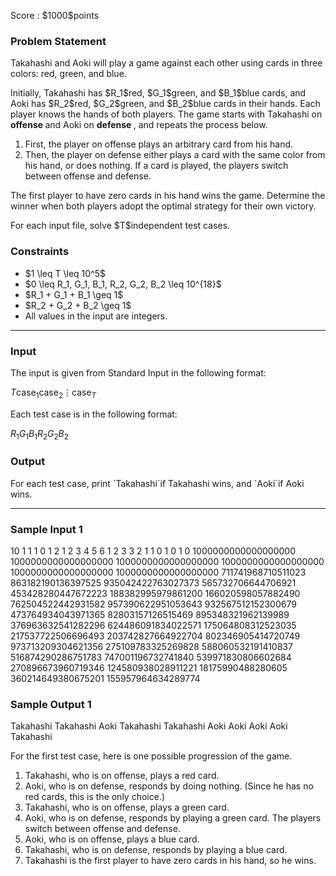 
<div>

<span>

<span>

<p>
Score : $1000$points
</p>

<div>

<section>

### **Problem Statement**

<p>
Takahashi and Aoki will play a game against each other using cards in three colors: red, green, and blue.
</p>

<p>
Initially, Takahashi has $R_1$red, $G_1$green, and $B_1$blue cards, and Aoki has $R_2$red, $G_2$green, and $B_2$blue cards in their hands.
Each player knows the hands of both players.
The game starts with Takahashi on 
<strong>
offense
</strong>
and Aoki on 
<strong>
defense
</strong>
, and repeats the process below.
</p>

<ol>

<li>
First, the player on offense plays an arbitrary card from his hand.
</li>

<li>
Then, the player on defense either plays a card with the same color from his hand, or does nothing. If a card is played, the players switch between offense and defense.
</li>

</ol>

<p>
The first player to have zero cards in his hand wins the game. Determine the winner when both players adopt the optimal strategy for their own victory.
</p>

<p>
For each input file, solve $T$independent test cases.
</p>

</section>

</div>

<div>

<section>

### **Constraints**

<ul>

<li>
$1 \leq T \leq 10^5$
</li>

<li>
$0 \leq R_1, G_1, B_1, R_2, G_2, B_2 \leq 10^{18}$
</li>

<li>
$R_1 + G_1 + B_1 \geq 1$
</li>

<li>
$R_2 + G_2 + B_2 \geq 1$
</li>

<li>
All values in the input are integers.
</li>

</ul>

</section>

</div>

---

<div>

<div>

<section>

### **Input**

<p>
The input is given from Standard Input in the following format:
</p>

<div>

$T$$\mathrm{case}_1$$\mathrm{case}_2$$\vdots$$\mathrm{case}_T$
</div>

<p>
Each test case is in the following format:
</p>

<div>

$R_1$$G_1$$B_1$$R_2$$G_2$$B_2$
</div>

</section>

</div>

<div>

<section>

### **Output**

<p>
For each test case, print `Takahashi`if Takahashi wins, and `Aoki`if Aoki wins.
</p>

</section>

</div>

</div>

---

<div>

<section>

### **Sample Input 1**

<div>

10
1 1 1 0 1 2
1 2 3 4 5 6
1 2 3 3 2 1
1 0 1 0 1 0
1000000000000000000 1000000000000000000 1000000000000000000 1000000000000000000 1000000000000000000 1000000000000000000
711741968710511023 863182190136397525 935042422763027373 565732706644706921 453428280447672223 188382995979861200
166020598057882490 762504522442931582 957390622951053643 932567512152300679 473764934043971365 82803157126515469
895348321962139989 376963632541282296 624486091834022571 175064808312523035 217537722506696493 203742827664922704
802346905414720749 973713209304621356 275109783325269828 588060532191410837 516874290286751783 747001196732741840
539971830806602684 270896673960719346 124580938028911221 18175990488280605 360214649380675201 155957964634289774

</div>

</section>

</div>

<div>

<section>

### **Sample Output 1**

<div>

Takahashi
Takahashi
Aoki
Takahashi
Takahashi
Aoki
Aoki
Aoki
Aoki
Takahashi

</div>

<p>
For the first test case, here is one possible progression of the game.
</p>

<ol>

<li>
Takahashi, who is on offense, plays a red card.
</li>

<li>
Aoki, who is on defense, responds by doing nothing. (Since he has no red cards, this is the only choice.)
</li>

<li>
Takahashi, who is on offense, plays a green card.
</li>

<li>
Aoki, who is on defense, responds by playing a green card. The players switch between offense and defense.
</li>

<li>
Aoki, who is on offense, plays a blue card.
</li>

<li>
Takahashi, who is on defense, responds by playing a blue card.
</li>

<li>
Takahashi is the first player to have zero cards in his hand, so he wins.
</li>

</ol>

</section>

</div>

</span>

</span>

</div>
